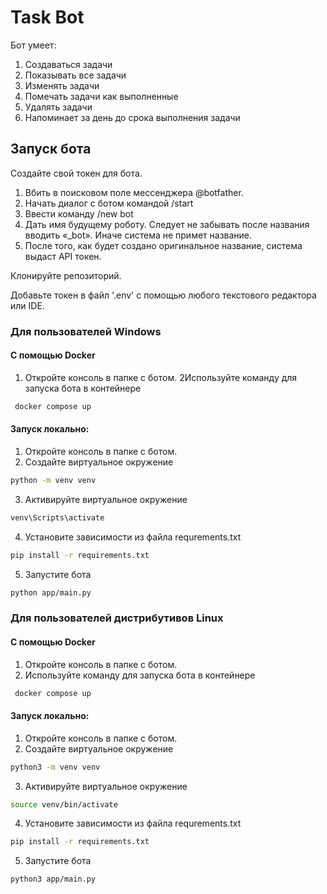 # Task Bot

Бот умеет:

1. Создаваться задачи
2. Показывать все задачи
3. Изменять задачи
4. Помечать задачи как выполненные
5. Удалять задачи
6. Напоминает за день до срока выполнения задачи

## Запуск бота

Создайте свой токен для бота.

1. Вбить в поисковом поле мессенджера @botfather.
2. Начать диалог с ботом командой /start
3. Ввести команду /new bot
4. Дать имя будущему роботу. Следует не забывать после названия вводить «_bot». Иначе система не примет название.
5. После того, как будет создано оригинальное название, система выдаст API токен.

Клонируйте репозиторий.

Добавьте токен в файл '.env' с помощью любого текстового редактора или IDE.

### Для пользователей Windows

#### С помощью Docker

1. Откройте консоль в папке с ботом.
   2Используйте команду для запуска бота в контейнере

```bash
 docker compose up
 ```

#### Запуск локально:

1. Откройте консоль в папке с ботом.
2. Создайте виртуальное окружение

```bash
python -m venv venv
 ```

3. Активируйте виртуальное окружение

```bash
venv\Scripts\activate
 ```

4. Установите зависимости из файла requrements.txt

```bash
pip install -r requirements.txt
 ```

5. Запустите бота

```bash
python app/main.py
 ```

### Для пользователей дистрибутивов Linux

#### С помощью Docker

1. Откройте консоль в папке с ботом.
2. Используйте команду для запуска бота в контейнере

```bash
 docker compose up
 ```

#### Запуск локально:

1. Откройте консоль в папке с ботом.
2. Создайте виртуальное окружение

```bash
python3 -m venv venv
 ```

3. Активируйте виртуальное окружение

```bash
source venv/bin/activate
 ```

4. Установите зависимости из файла requrements.txt

```bash
pip install -r requirements.txt
 ```

5. Запустите бота

```bash
python3 app/main.py
 ```
